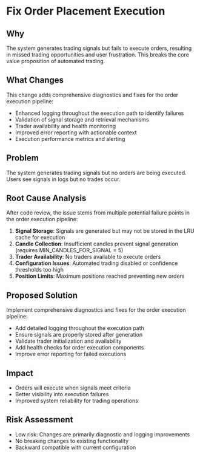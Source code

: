 # Fix Order Placement Execution

## Why
The system generates trading signals but fails to execute orders, resulting in missed trading opportunities and user frustration. This breaks the core value proposition of automated trading.

## What Changes
This change adds comprehensive diagnostics and fixes for the order execution pipeline:

- Enhanced logging throughout the execution path to identify failures
- Validation of signal storage and retrieval mechanisms
- Trader availability and health monitoring
- Improved error reporting with actionable context
- Execution performance metrics and alerting

## Problem
The system generates trading signals but no orders are being executed. Users see signals in logs but no trades occur.

## Root Cause Analysis
After code review, the issue stems from multiple potential failure points in the order execution pipeline:

1. **Signal Storage**: Signals are generated but may not be stored in the LRU cache for execution
2. **Candle Collection**: Insufficient candles prevent signal generation (requires MIN_CANDLES_FOR_SIGNAL = 5)
3. **Trader Availability**: No traders available to execute orders
4. **Configuration Issues**: Automated trading disabled or confidence thresholds too high
5. **Position Limits**: Maximum positions reached preventing new orders

## Proposed Solution
Implement comprehensive diagnostics and fixes for the order execution pipeline:

- Add detailed logging throughout the execution path
- Ensure signals are properly stored after generation
- Validate trader initialization and availability
- Add health checks for order execution components
- Improve error reporting for failed executions

## Impact
- Orders will execute when signals meet criteria
- Better visibility into execution failures
- Improved system reliability for trading operations

## Risk Assessment
- Low risk: Changes are primarily diagnostic and logging improvements
- No breaking changes to existing functionality
- Backward compatible with current configuration